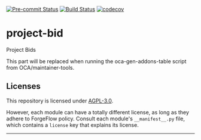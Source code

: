 
<!-- /!\ Non OCA Context : Set here the badge of your runbot / runboat instance. -->
[![Pre-commit Status](https://github.com/ForgeFlow/https://github.com/forgeflow/project-bid/actions/workflows/pre-commit.yml/badge.svg?branch=14.0)](https://github.com/ForgeFlow/https://github.com/forgeflow/project-bid/actions/workflows/pre-commit.yml?query=branch%3A14.0)
[![Build Status](https://github.com/ForgeFlow/https://github.com/forgeflow/project-bid/actions/workflows/test.yml/badge.svg?branch=14.0)](https://github.com/ForgeFlow/https://github.com/forgeflow/project-bid/actions/workflows/test.yml?query=branch%3A14.0)
[![codecov](https://codecov.io/gh/ForgeFlow/https://github.com/forgeflow/project-bid/branch/14.0/graph/badge.svg)](https://codecov.io/gh/ForgeFlow/https://github.com/forgeflow/project-bid)
<!-- /!\ Non OCA Context : Set here the badge of your translation instance. -->

<!-- /!\ do not modify above this line -->

# project-bid

Project Bids

<!-- /!\ do not modify below this line -->

<!-- prettier-ignore-start -->

[//]: # (addons)

This part will be replaced when running the oca-gen-addons-table script from OCA/maintainer-tools.

[//]: # (end addons)

<!-- prettier-ignore-end -->

## Licenses

This repository is licensed under [AGPL-3.0](LICENSE).

However, each module can have a totally different license, as long as they adhere to ForgeFlow
policy. Consult each module's `__manifest__.py` file, which contains a `license` key
that explains its license.

----
<!-- /!\ Non OCA Context : Set here the full description of your organization. -->
